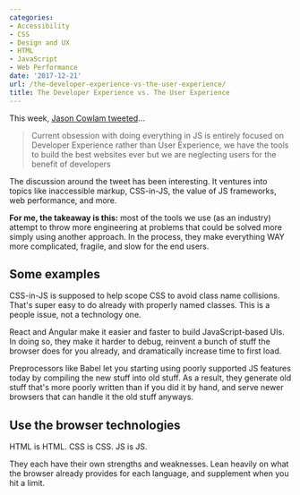 ```yaml
---
categories:
- Accessibility
- CSS
- Design and UX
- HTML
- JavaScript
- Web Performance
date: '2017-12-21'
url: /the-developer-experience-vs-the-user-experience/
title: The Developer Experience vs. The User Experience
---
```


This week, [Jason Cowlam tweeted](https://twitter.com/jiveturkeyJason/status/943152129820299265)...

> Current obsession with doing everything in JS is entirely focused on Developer Experience rather than User Experience, we have the tools to build the best websites ever but we are neglecting users for the benefit of developers

The discussion around the tweet has been interesting. It ventures into topics like inaccessible markup, CSS-in-JS, the value of JS frameworks, web performance, and more.

**For me, the takeaway is this:** most of the tools we use (as an industry) attempt to throw more engineering at problems that could be solved more simply using another approach. In the process, they make everything WAY more complicated, fragile, and slow for the end users.

## Some examples

CSS-in-JS is supposed to help scope CSS to avoid class name collisions. That's super easy to do already with properly named classes. This is a people issue, not a technology one.

React and Angular make it easier and faster to build JavaScript-based UIs. In doing so, they make it harder to debug, reinvent a bunch of stuff the browser does for you already, and dramatically increase time to first load.

Preprocessors like Babel let you starting using poorly supported JS features today by compiling the new stuff into old stuff. As a result, they generate old stuff that's more poorly written than if you did it by hand, and serve newer browsers that can handle it the old stuff anyways.

## Use the browser technologies

HTML is HTML. CSS is CSS. JS is JS.

They each have their own strengths and weaknesses. Lean heavily on what the browser already provides for each language, and supplement when you hit a limit.
